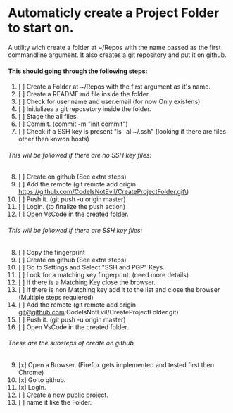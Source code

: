 # Automaticly create a Project Folder to start on.
A utility wich create a folder at ~/Repos with the name passed as the first commandline argument. It also creates a git repository and put it on github.

#### This should going through the following steps:
1.  [ ] Create a Folder at ~/Repos with the first argument as it's name.
2.  [ ] Create a README&#46;md file inside the folder.
3.  [ ] Check for user&#46;name and user&#46;email (for now  Only existens) 
4.  [ ] Initializes a git reposetory inside the folder.
5.  [ ] Stage the all files.
6.  [ ] Commit. \(commit -m "init commit"\)
7.  [ ] Check if a SSH key is present "ls \-al ~/\.ssh" (looking if there are files other then knwon hosts)

###### This will be followed if there are no SSH key files:
8.  [ ] Create on github \(See extra steps\)
9.  [ ] Add the remote \(git remote add origin https://github.com/CodeIsNotEvil/CreateProjectFolder.git\)
10. [ ] Push it. \(git push -u origin master\)
11. [ ] Login. \(to finalize the push action\)
12. [ ] Open VsCode in the created folder.

###### This will be followed if there are SSH key files:
8.  [ ] Copy the fingerprint
9.  [ ] Create on github \(See extra steps\)
10. [ ] Go to Settings and Select "SSH and PGP" Keys.
11. [ ] Look for a matching key fingerprint. \(need more details\) 
12. [ ] If there is a Matching Key close the browser. 
13. [ ] If there is non Matching key add it to the list and close the browser \(Multiple steps requiered\)
14. [ ] Add the remote \(git remote add origin git@github.com:CodeIsNotEvil/CreateProjectFolder.git\)
15. [ ] Push it. \(git push -u origin master\)
16. [ ] Open VsCode in the created folder.

###### These are the substeps of create on github
9.  [x] Open a Browser. \(Firefox gets implemented and tested first then Chrome\)
10. [x] Go to github.
11. [x] Login.
12. [ ] Create a new public project.
13. [ ] name it like the Folder.
